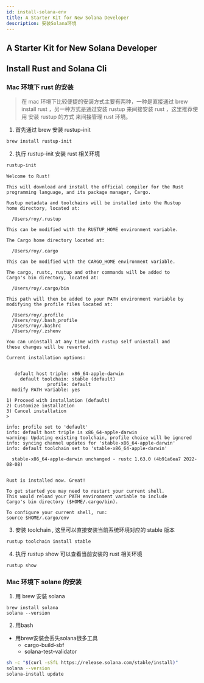 ```yaml
---
id: install-solana-env
title: A Starter Kit for New Solana Developer
description: 安装Solana环境
---
```


## A Starter Kit for New Solana Developer

## Install Rust and Solana Cli

### Mac 环境下 rust 的安装

> 在 mac 环境下比较便捷的安装方式主要有两种，一种是直接通过 brew install rust ，另一种方式是通过安装 rustup 来间接安装 rust ，这里推荐使用 安装 rustup 的方式 来间接管理 rust 环境。

1. 首先通过 brew 安装 rustup-init

```sh
brew install rustup-init
```

2. 执行 rustup-init 安装 rust 相关环境

```sh
rustup-init
```

```
Welcome to Rust!

This will download and install the official compiler for the Rust
programming language, and its package manager, Cargo.

Rustup metadata and toolchains will be installed into the Rustup
home directory, located at:

  /Users/roy/.rustup

This can be modified with the RUSTUP_HOME environment variable.

The Cargo home directory located at:

  /Users/roy/.cargo

This can be modified with the CARGO_HOME environment variable.

The cargo, rustc, rustup and other commands will be added to
Cargo's bin directory, located at:

  /Users/roy/.cargo/bin

This path will then be added to your PATH environment variable by
modifying the profile files located at:

  /Users/roy/.profile
  /Users/roy/.bash_profile
  /Users/roy/.bashrc
  /Users/roy/.zshenv

You can uninstall at any time with rustup self uninstall and
these changes will be reverted.

Current installation options:


   default host triple: x86_64-apple-darwin
     default toolchain: stable (default)
               profile: default
  modify PATH variable: yes

1) Proceed with installation (default)
2) Customize installation
3) Cancel installation
>

info: profile set to 'default'
info: default host triple is x86_64-apple-darwin
warning: Updating existing toolchain, profile choice will be ignored
info: syncing channel updates for 'stable-x86_64-apple-darwin'
info: default toolchain set to 'stable-x86_64-apple-darwin'

  stable-x86_64-apple-darwin unchanged - rustc 1.63.0 (4b91a6ea7 2022-08-08)


Rust is installed now. Great!

To get started you may need to restart your current shell.
This would reload your PATH environment variable to include
Cargo's bin directory ($HOME/.cargo/bin).

To configure your current shell, run:
source $HOME/.cargo/env

```

3. 安装 toolchain , 这里可以直接安装当前系统环境对应的 stable 版本

```sh
rustup toolchain install stable
```

4. 执行 rustup show 可以查看当前安装的 rust 相关环境

```
rustup show
```

### Mac 环境下 solane 的安装

1. 用 brew 安装 solana

```
brew install solana
solana --version
```

2. 用bash

-  用brew安装会丢失solana很多工具
    - cargo-build-sbf
    - solana-test-validator
```bash
sh -c "$(curl -sSfL https://release.solana.com/stable/install)"
solana --version
solana-install update
```
